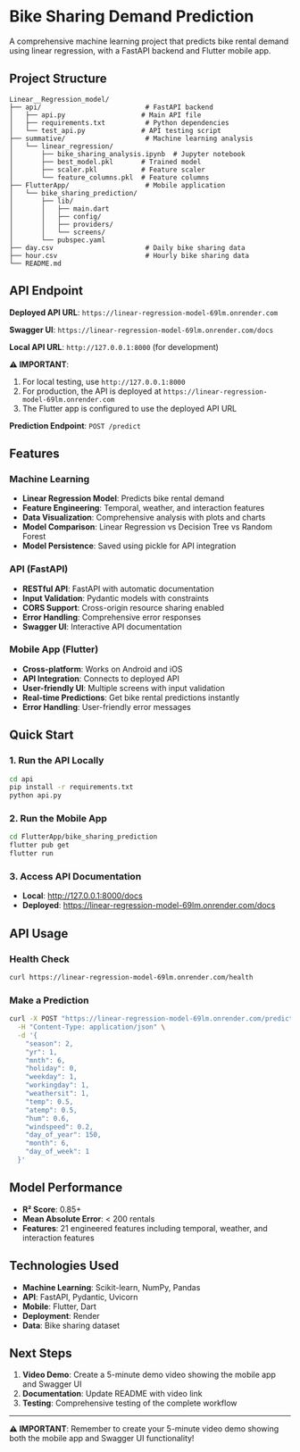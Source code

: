 # Bike Sharing Demand Prediction

A comprehensive machine learning project that predicts bike rental demand using linear regression, with a FastAPI backend and Flutter mobile app.

## Project Structure

```
Linear__Regression_model/
├── api/                          # FastAPI backend
│   ├── api.py                   # Main API file
│   ├── requirements.txt          # Python dependencies
│   └── test_api.py              # API testing script
├── summative/                    # Machine learning analysis
│   └── linear_regression/
│       ├── bike_sharing_analysis.ipynb  # Jupyter notebook
│       ├── best_model.pkl       # Trained model
│       ├── scaler.pkl           # Feature scaler
│       └── feature_columns.pkl  # Feature columns
├── FlutterApp/                   # Mobile application
│   └── bike_sharing_prediction/
│       ├── lib/
│       │   ├── main.dart
│       │   ├── config/
│       │   ├── providers/
│       │   └── screens/
│       └── pubspec.yaml
├── day.csv                       # Daily bike sharing data
├── hour.csv                      # Hourly bike sharing data
└── README.md
```

## API Endpoint

**Deployed API URL**: `https://linear-regression-model-69lm.onrender.com`

**Swagger UI**: `https://linear-regression-model-69lm.onrender.com/docs`

**Local API URL**: `http://127.0.0.1:8000` (for development)

**⚠️ IMPORTANT**:
1. For local testing, use `http://127.0.0.1:8000`
2. For production, the API is deployed at `https://linear-regression-model-69lm.onrender.com`
3. The Flutter app is configured to use the deployed API URL

**Prediction Endpoint**: `POST /predict`

## Features

### Machine Learning
- **Linear Regression Model**: Predicts bike rental demand
- **Feature Engineering**: Temporal, weather, and interaction features
- **Data Visualization**: Comprehensive analysis with plots and charts
- **Model Comparison**: Linear Regression vs Decision Tree vs Random Forest
- **Model Persistence**: Saved using pickle for API integration

### API (FastAPI)
- **RESTful API**: FastAPI with automatic documentation
- **Input Validation**: Pydantic models with constraints
- **CORS Support**: Cross-origin resource sharing enabled
- **Error Handling**: Comprehensive error responses
- **Swagger UI**: Interactive API documentation

### Mobile App (Flutter)
- **Cross-platform**: Works on Android and iOS
- **API Integration**: Connects to deployed API
- **User-friendly UI**: Multiple screens with input validation
- **Real-time Predictions**: Get bike rental predictions instantly
- **Error Handling**: User-friendly error messages

## Quick Start

### 1. Run the API Locally
```bash
cd api
pip install -r requirements.txt
python api.py
```

### 2. Run the Mobile App
```bash
cd FlutterApp/bike_sharing_prediction
flutter pub get
flutter run
```

### 3. Access API Documentation
- **Local**: http://127.0.0.1:8000/docs
- **Deployed**: https://linear-regression-model-69lm.onrender.com/docs

## API Usage

### Health Check
```bash
curl https://linear-regression-model-69lm.onrender.com/health
```

### Make a Prediction
```bash
curl -X POST "https://linear-regression-model-69lm.onrender.com/predict" \
  -H "Content-Type: application/json" \
  -d '{
    "season": 2,
    "yr": 1,
    "mnth": 6,
    "holiday": 0,
    "weekday": 1,
    "workingday": 1,
    "weathersit": 1,
    "temp": 0.5,
    "atemp": 0.5,
    "hum": 0.6,
    "windspeed": 0.2,
    "day_of_year": 150,
    "month": 6,
    "day_of_week": 1
  }'
```

## Model Performance

- **R² Score**: 0.85+
- **Mean Absolute Error**: < 200 rentals
- **Features**: 21 engineered features including temporal, weather, and interaction features

## Technologies Used

- **Machine Learning**: Scikit-learn, NumPy, Pandas
- **API**: FastAPI, Pydantic, Uvicorn
- **Mobile**: Flutter, Dart
- **Deployment**: Render
- **Data**: Bike sharing dataset

## Next Steps

1. **Video Demo**: Create a 5-minute demo video showing the mobile app and Swagger UI
2. **Documentation**: Update README with video link
3. **Testing**: Comprehensive testing of the complete workflow

---

**⚠️ IMPORTANT**: Remember to create your 5-minute video demo showing both the mobile app and Swagger UI functionality!